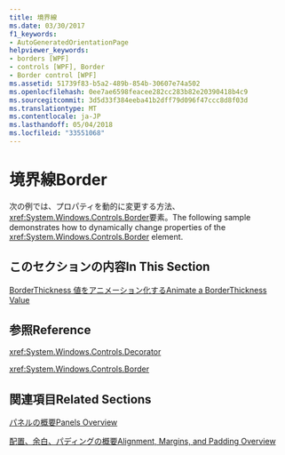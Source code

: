 ```yaml
---
title: 境界線
ms.date: 03/30/2017
f1_keywords:
- AutoGeneratedOrientationPage
helpviewer_keywords:
- borders [WPF]
- controls [WPF], Border
- Border control [WPF]
ms.assetid: 51739f83-b5a2-489b-854b-30607e74a502
ms.openlocfilehash: 0ee7ae6598feacee282cc283b82e20390418b4c9
ms.sourcegitcommit: 3d5d33f384eeba41b2dff79d096f47ccc8d8f03d
ms.translationtype: MT
ms.contentlocale: ja-JP
ms.lasthandoff: 05/04/2018
ms.locfileid: "33551068"
---
```

# <a name="border"></a><span data-ttu-id="c2b0f-102">境界線</span><span class="sxs-lookup"><span data-stu-id="c2b0f-102">Border</span></span>
<span data-ttu-id="c2b0f-103">次の例では、プロパティを動的に変更する方法、<xref:System.Windows.Controls.Border>要素。</span><span class="sxs-lookup"><span data-stu-id="c2b0f-103">The following sample demonstrates how to dynamically change properties of the <xref:System.Windows.Controls.Border> element.</span></span>  
  
## <a name="in-this-section"></a><span data-ttu-id="c2b0f-104">このセクションの内容</span><span class="sxs-lookup"><span data-stu-id="c2b0f-104">In This Section</span></span>  
 [<span data-ttu-id="c2b0f-105">BorderThickness 値をアニメーション化する</span><span class="sxs-lookup"><span data-stu-id="c2b0f-105">Animate a BorderThickness Value</span></span>](../../../../docs/framework/wpf/controls/how-to-animate-a-borderthickness-value.md)  
  
## <a name="reference"></a><span data-ttu-id="c2b0f-106">参照</span><span class="sxs-lookup"><span data-stu-id="c2b0f-106">Reference</span></span>  
 <xref:System.Windows.Controls.Decorator>  
  
 <xref:System.Windows.Controls.Border>  
  
## <a name="related-sections"></a><span data-ttu-id="c2b0f-107">関連項目</span><span class="sxs-lookup"><span data-stu-id="c2b0f-107">Related Sections</span></span>  
 [<span data-ttu-id="c2b0f-108">パネルの概要</span><span class="sxs-lookup"><span data-stu-id="c2b0f-108">Panels Overview</span></span>](../../../../docs/framework/wpf/controls/panels-overview.md)  
  
 [<span data-ttu-id="c2b0f-109">配置、余白、パディングの概要</span><span class="sxs-lookup"><span data-stu-id="c2b0f-109">Alignment, Margins, and Padding Overview</span></span>](../../../../docs/framework/wpf/advanced/alignment-margins-and-padding-overview.md)
